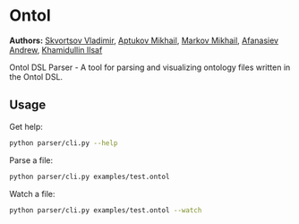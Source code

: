 # Ontol

**Authors:**
[Skvortsov Vladimir](https://github.com/vladimir-skvortsov),
[Aptukov Mikhail](https://github.com/LuckyAm20),
[Markov Mikhail](https://github.com/eagerbeaver04),
[Afanasiev Andrew](https://github.com/afafos),
[Khamidullin Ilsaf](https://github.com/Ilsaffff)

Ontol DSL Parser - A tool for parsing and visualizing ontology files written in the Ontol DSL.

## Usage

Get help:

```bash
python parser/cli.py --help
```

Parse a file:

```bash
python parser/cli.py examples/test.ontol
```

Watch a file:

```bash
python parser/cli.py examples/test.ontol --watch
```
